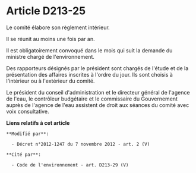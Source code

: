 # Article D213-25

Le comité élabore son règlement intérieur. 

Il se réunit au moins une fois par an. 

Il est obligatoirement convoqué dans le mois qui suit la demande du ministre chargé de l'environnement. 

Des rapporteurs désignés par le président sont chargés de l'étude et de la présentation des affaires inscrites à l'ordre du
jour. Ils sont choisis à l'intérieur ou à l'extérieur du comité. 

Le président du conseil d'administration et le directeur général de l'agence de l'eau, le        contrôleur budgétaire et le
commissaire du Gouvernement auprès de l'agence de l'eau assistent de droit aux séances du comité avec voix consultative.

**Liens relatifs à cet article**

	**Modifié par**:

	  - Décret n°2012-1247 du 7 novembre 2012 - art. 2 (V)

	**Cité par**:

	  - Code de l'environnement - art. D213-29 (V)
